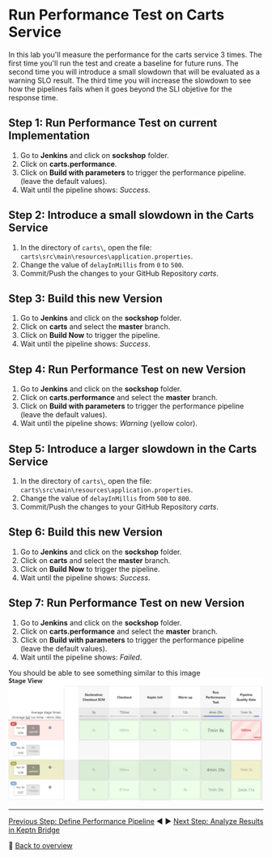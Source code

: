 # Run Performance Test on Carts Service

In this lab you'll measure the performance for the carts service 3 times. The first time you'll run the test and create a baseline for future runs. The second time you will introduce a small slowdown that will be evaluated as a warning SLO result. The third time you will increase the slowdown to see how the pipelines fails when it goes beyond the SLI objetive for the response time.

## Step 1: Run Performance Test on current Implementation

1. Go to  **Jenkins** and click on **sockshop** folder.
1. Click on **carts.performance**.
1. Click on **Build with parameters** to trigger the performance pipeline. (leave the default values).
1. Wait until the pipeline shows: *Success*.

## Step 2: Introduce a small slowdown in the Carts Service

1. In the directory of `carts\`, open the file: `carts\src\main\resources\application.properties`.
1. Change the value of `delayInMillis` from `0` to `500`.
1. Commit/Push the changes to your GitHub Repository *carts*.

## Step 3: Build this new Version

1. Go to **Jenkins** and click on the **sockshop** folder.
1. Click on **carts** and select the **master** branch.
2. Click on **Build Now** to trigger the pipeline. 
3. Wait until the pipeline shows: *Success*.

## Step 4: Run Performance Test on new Version

1. Go to **Jenkins** and click on the **sockshop** folder.
1. Click on **carts.performance** and select the **master** branch.  
1. Click on **Build with parameters** to trigger the performance pipeline (leave the default values).
2. Wait until the pipeline shows: *Warning* (yellow color).

## Step 5: Introduce a larger slowdown in the Carts Service

1. In the directory of `carts\`, open the file: `carts\src\main\resources\application.properties`.
1. Change the value of `delayInMillis` from `500` to `800`.
1. Commit/Push the changes to your GitHub Repository *carts*.

## Step 6: Build this new Version

1. Go to **Jenkins** and click on the **sockshop** folder.
1. Click on **carts** and select the **master** branch.
2. Click on **Build Now** to trigger the pipeline. 
3. Wait until the pipeline shows: *Success*.

## Step 7: Run Performance Test on new Version

1. Go to **Jenkins** and click on the **sockshop** folder.
1. Click on **carts.performance** and select the **master** branch.  
1. Click on **Build with parameters** to trigger the performance pipeline (leave the default values).
2. Wait until the pipeline shows: *Failed*.

You should be able to see something similar to this image
![pipeline](./assets/pipelineResults.png)

---

[Previous Step: Define Performance Pipeline](../06_Define_Performance_Pipeline) :arrow_backward: :arrow_forward: [Next Step: Analyze Results in Keptn Bridge](../08_Analyze_Results_in_Keptn_Bridge)

:arrow_up_small: [Back to overview](../)
